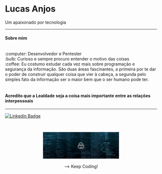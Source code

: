 <h1>Lucas Anjos</h1>


<p>Um apaixonado por tecnologia

<br>

<hr>
<h4>Sobre mim</h4>
<br>
:computer: Desenvolvedor e Pentester
<br>
:bulb: Curioso e sempre procuro entender o motivo das coisas
<br>
:coffee: Eu costumo estudar cada vez mais sobre programação e segurança da informação. São duas áreas fascinantes, a primeira por te dar o poder de construir qualquer coisa que vier à cabeça, a segunda pelo simples fato da informação ser o maior bem que o ser humano pode ter.
<br>



<br>

<h4>Acredito que a Lealdade seja a coisa mais importante entre as relações interpessoais</h4>
<hr>

[![Linkedin Badge](https://img.shields.io/badge/-LinkedIn-blue?style=flat-square&logo=Linkedin&logoColor=white&link=https://www.https://www.linkedin.com/in/lucasanjos09//)](https://www.linkedin.com/in/lucasanjos09/)

<br>

<p align="center" width="50%">
  <img src="Wallpaper05.png" alt="imagem" width="50%"/>
</p>

<p align="center">
--> Keep Coding!
</p>
